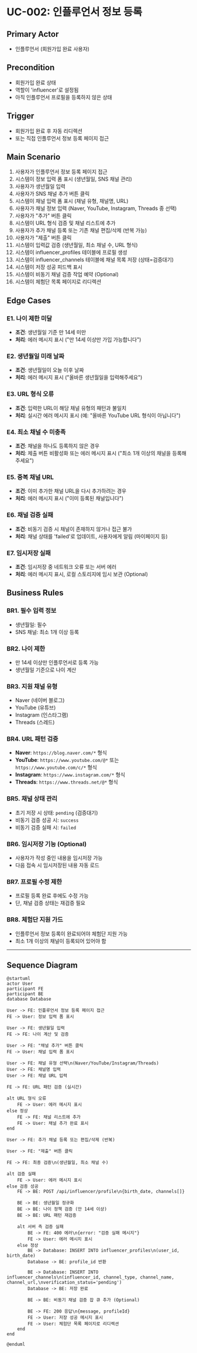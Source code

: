 # UC-002: 인플루언서 정보 등록

## Primary Actor
- 인플루언서 (회원가입 완료 사용자)

## Precondition
- 회원가입 완료 상태
- 역할이 'influencer'로 설정됨
- 아직 인플루언서 프로필을 등록하지 않은 상태

## Trigger
- 회원가입 완료 후 자동 리디렉션
- 또는 직접 인플루언서 정보 등록 페이지 접근

## Main Scenario

1. 사용자가 인플루언서 정보 등록 페이지 접근
2. 시스템이 정보 입력 폼 표시 (생년월일, SNS 채널 관리)
3. 사용자가 생년월일 입력
4. 사용자가 SNS 채널 추가 버튼 클릭
5. 시스템이 채널 입력 폼 표시 (채널 유형, 채널명, URL)
6. 사용자가 채널 정보 입력 (Naver, YouTube, Instagram, Threads 중 선택)
7. 사용자가 "추가" 버튼 클릭
8. 시스템이 URL 형식 검증 및 채널 리스트에 추가
9. 사용자가 추가 채널 등록 또는 기존 채널 편집/삭제 (반복 가능)
10. 사용자가 "제출" 버튼 클릭
11. 시스템이 입력값 검증 (생년월일, 최소 채널 수, URL 형식)
12. 시스템이 influencer_profiles 테이블에 프로필 생성
13. 시스템이 influencer_channels 테이블에 채널 목록 저장 (상태=검증대기)
14. 시스템이 저장 성공 피드백 표시
15. 시스템이 비동기 채널 검증 작업 예약 (Optional)
16. 시스템이 체험단 목록 페이지로 리디렉션

## Edge Cases

### E1. 나이 제한 미달
- **조건**: 생년월일 기준 만 14세 미만
- **처리**: 에러 메시지 표시 ("만 14세 이상만 가입 가능합니다")

### E2. 생년월일 미래 날짜
- **조건**: 생년월일이 오늘 이후 날짜
- **처리**: 에러 메시지 표시 ("올바른 생년월일을 입력해주세요")

### E3. URL 형식 오류
- **조건**: 입력한 URL이 해당 채널 유형의 패턴과 불일치
- **처리**: 실시간 에러 메시지 표시 (예: "올바른 YouTube URL 형식이 아닙니다")

### E4. 최소 채널 수 미충족
- **조건**: 채널을 하나도 등록하지 않은 경우
- **처리**: 제출 버튼 비활성화 또는 에러 메시지 표시 ("최소 1개 이상의 채널을 등록해주세요")

### E5. 중복 채널 URL
- **조건**: 이미 추가한 채널 URL을 다시 추가하려는 경우
- **처리**: 에러 메시지 표시 ("이미 등록된 채널입니다")

### E6. 채널 검증 실패
- **조건**: 비동기 검증 시 채널이 존재하지 않거나 접근 불가
- **처리**: 채널 상태를 'failed'로 업데이트, 사용자에게 알림 (마이페이지 등)

### E7. 임시저장 실패
- **조건**: 임시저장 중 네트워크 오류 또는 서버 에러
- **처리**: 에러 메시지 표시, 로컬 스토리지에 임시 보관 (Optional)

## Business Rules

### BR1. 필수 입력 정보
- 생년월일: 필수
- SNS 채널: 최소 1개 이상 등록

### BR2. 나이 제한
- 만 14세 이상만 인플루언서로 등록 가능
- 생년월일 기준으로 나이 계산

### BR3. 지원 채널 유형
- Naver (네이버 블로그)
- YouTube (유튜브)
- Instagram (인스타그램)
- Threads (스레드)

### BR4. URL 패턴 검증
- **Naver**: `https://blog.naver.com/*` 형식
- **YouTube**: `https://www.youtube.com/@*` 또는 `https://www.youtube.com/c/*` 형식
- **Instagram**: `https://www.instagram.com/*` 형식
- **Threads**: `https://www.threads.net/@*` 형식

### BR5. 채널 상태 관리
- 초기 저장 시 상태: `pending` (검증대기)
- 비동기 검증 성공 시: `success`
- 비동기 검증 실패 시: `failed`

### BR6. 임시저장 기능 (Optional)
- 사용자가 작성 중인 내용을 임시저장 가능
- 다음 접속 시 임시저장된 내용 자동 로드

### BR7. 프로필 수정 제한
- 프로필 등록 완료 후에도 수정 가능
- 단, 채널 검증 상태는 재검증 필요

### BR8. 체험단 지원 가드
- 인플루언서 정보 등록이 완료되어야 체험단 지원 가능
- 최소 1개 이상의 채널이 등록되어 있어야 함

---

## Sequence Diagram

```plantuml
@startuml
actor User
participant FE
participant BE
database Database

User -> FE: 인플루언서 정보 등록 페이지 접근
FE -> User: 정보 입력 폼 표시

User -> FE: 생년월일 입력
FE -> FE: 나이 계산 및 검증

User -> FE: "채널 추가" 버튼 클릭
FE -> User: 채널 입력 폼 표시

User -> FE: 채널 유형 선택\n(Naver/YouTube/Instagram/Threads)
User -> FE: 채널명 입력
User -> FE: 채널 URL 입력

FE -> FE: URL 패턴 검증 (실시간)

alt URL 형식 오류
    FE -> User: 에러 메시지 표시
else 정상
    FE -> FE: 채널 리스트에 추가
    FE -> User: 채널 추가 완료 표시
end

User -> FE: 추가 채널 등록 또는 편집/삭제 (반복)

User -> FE: "제출" 버튼 클릭

FE -> FE: 최종 검증\n(생년월일, 최소 채널 수)

alt 검증 실패
    FE -> User: 에러 메시지 표시
else 검증 성공
    FE -> BE: POST /api/influencer/profile\n{birth_date, channels[]}

    BE -> BE: 생년월일 정규화
    BE -> BE: 나이 정책 검증 (만 14세 이상)
    BE -> BE: URL 패턴 재검증

    alt 서버 측 검증 실패
        BE -> FE: 400 에러\n{error: "검증 실패 메시지"}
        FE -> User: 에러 메시지 표시
    else 정상
        BE -> Database: INSERT INTO influencer_profiles\n(user_id, birth_date)
        Database -> BE: profile_id 반환

        BE -> Database: INSERT INTO influencer_channels\n(influencer_id, channel_type, channel_name, channel_url,\nverification_status='pending')
        Database -> BE: 저장 완료

        BE -> BE: 비동기 채널 검증 잡 큐 추가 (Optional)

        BE -> FE: 200 응답\n{message, profileId}
        FE -> User: 저장 성공 메시지 표시
        FE -> User: 체험단 목록 페이지로 리디렉션
    end
end

@enduml
```
